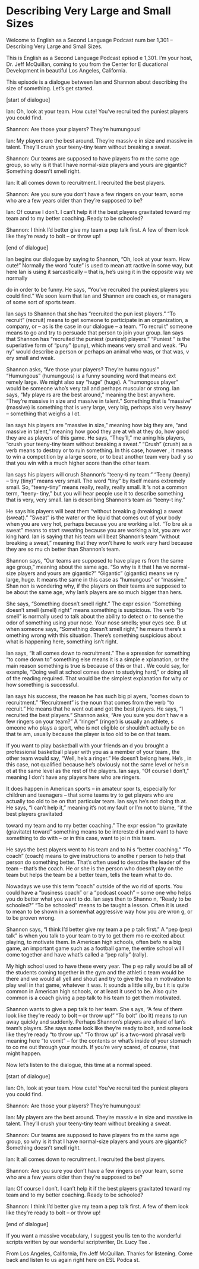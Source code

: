 # Describing Very Large and Small Sizes

Welcome to English as a Second Language Podcast num ber 1,301 – Describing Very Large and Small Sizes.

This is English as a Second Language Podcast episod e 1,301. I’m your host, Dr. Jeff McQuillan, coming to you from the Center for E ducational Development in beautiful Los Angeles, California.

This episode is a dialogue between Ian and Shannon about describing the size of something. Let’s get started.

[start of dialogue]

Ian: Oh, look at your team. How cute! You’ve recrui ted the puniest players you could find.

Shannon: Are those your players? They’re humungous!

Ian: My players are the best around. They’re massiv e in size and massive in talent. They’ll crush your teeny-tiny team without breaking a sweat.

Shannon: Our teams are supposed to have players fro m the same age group, so why is it that I have normal-size players and yours  are gigantic? Something doesn’t smell right.

Ian: It all comes down to recruitment. I recruited the best players.

Shannon: Are you sure you don’t have a few ringers on your team, some who are a few years older than they’re supposed to be?

Ian: Of course I don’t. I can’t help it if the best  players gravitated toward my team and to my better coaching. Ready to be schooled?

Shannon: I think I’d better give my team a pep talk  first. A few of them look like they’re ready to bolt – or throw up!

[end of dialogue]

Ian begins our dialogue by saying to Shannon, “Oh, look at your team. How cute!” Normally the word “cute” is used to mean att ractive in some way, but here Ian is using it sarcastically – that is, he’s using  it in the opposite way we normally

do in order to be funny. He says, “You’ve recruited  the puniest players you could find.” We soon learn that Ian and Shannon are coach es, or managers of some sort of sports team.

Ian says to Shannon that she has “recruited the pun iest players.” “To recruit” (recruit) means to get someone to participate in an  organization, a company, or – as is the case in our dialogue – a team. “To recrui t” someone means to go and try to persuade that person to join your group. Ian  says that Shannon has “recruited the puniest (puniest) players.” “Puniest ” is the superlative form of “puny” (puny), which means very small and weak. “Pu ny” would describe a person or perhaps an animal who was, or that was, v ery small and weak.

Shannon asks, “Are those your players? They’re humu ngous!” “Humungous” (humungous) is a funny sounding word that means ext remely large. We might also say “huge” (huge). A “humongous player” would be someone who’s very tall and perhaps muscular or strong. Ian says, “My playe rs are the best around,” meaning the best anywhere. “They’re massive in size  and massive in talent.” Something that is “massive” (massive) is something that is very large, very big, perhaps also very heavy – something that weighs a l ot.

Ian says his players are “massive in size,” meaning  how big they are, “and massive in talent,” meaning how good they are at wh at they do, how good they are as players of this game. He says, “They’ll,” me aning his players, “crush your teeny-tiny team without breaking a sweat.” “Crush” (crush) as a verb means to destroy or to ruin something. In this case, however , it means to win a competition by a large score, or to beat another team very badl y so that you win with a much higher score than the other team.

Ian says his players will crush Shannon’s “teeny-ti ny team.” “Teeny (teeny) – tiny (tiny)” means very small. The word “tiny” by itself  means extremely small. So, “teeny-tiny” means really, really, really small. It ’s not a common term, “teeny- tiny,” but you will hear people use it to describe something that is very, very small. Ian is describing Shannon’s team as “teeny-t iny.”

He says his players will beat them “without breakin g (breaking) a sweat (sweat).” “Sweat” is the water or the liquid that comes out of your body when you are very hot, perhaps because you are working a lot. “To bre ak a sweat” means to start sweating because you are working a lot, you are wor king hard. Ian is saying that his team will beat Shannon’s team “without breaking  a sweat,” meaning that they won’t have to work very hard because they are so mu ch better than Shannon’s team.

Shannon says, “Our teams are supposed to have playe rs from the same age group,” meaning about the same age. “So why is it that I ha ve normal-size players and yours are gigantic?” “Gigantic” (gigantic) means ve ry large, huge. It means the same in this case as “humungous” or “massive.” Shan non is wondering why, if the players on their teams are supposed to be about  the same age, why Ian’s players are so much bigger than hers.

She says, “Something doesn’t smell right.” The expr ession “Something doesn’t smell (smell) right” means something is suspicious.  The verb “to smell” is normally used to talk about the ability to detect o r to sense the odor of something using your nose. Your nose smells; your eyes see. B ut when someone says, “Something doesn’t smell right,” he means there’s s omething wrong with this situation. There’s something suspicious about what is happening here, something isn’t right.

Ian says, “It all comes down to recruitment.” The e xpression for something “to come down to” something else means it is a simple e xplanation, or the main reason something is true is because of this or that . We could say, for example, “Doing well at school comes down to studying hard,”  or doing all of the reading required. That would be the simplest explanation for why or how something is successful.

Ian says his success, the reason he has such big pl ayers, “comes down to recruitment.” “Recruitment” is the noun that comes from the verb “to recruit.” He means that he went out and got the best players. He  says, “I recruited the best players.” Shannon asks, “Are you sure you don’t hav e a few ringers on your team?” A “ringer” (ringer) is usually an athlete, s omeone who plays a sport, who is not eligible or shouldn’t actually be on that te am, usually because the player is too old to be on that team.

If you want to play basketball with your friends an d you brought a professional basketball player with you as a member of your team , the other team would say, “Well, he’s a ringer.” He doesn’t belong here. He’s , in this case, not qualified because he’s obviously not the same level or he’s n ot at the same level as the rest of the players. Ian says, “Of course I don’t,”  meaning I don’t have any players here who are ringers.

It does happen in American sports – in amateur spor ts, especially for children and teenagers – that some teams try to get players who are actually too old to be on that particular team. Ian says he’s not doing th at. He says, “I can’t help it,” meaning it’s not my fault or I’m not to blame, “if the best players gravitated

toward my team and to my better coaching.” The expr ession “to gravitate (gravitate) toward” something means to be intereste d in and want to have something to do with – or in this case, want to joi n this team.

He says the best players went to his team and to hi s “better coaching.” “To coach” (coach) means to give instructions to anothe r person to help that person do something better. That’s often used to describe the leader of the team – that’s the coach. He or she is the person who doesn’t play  on the team but helps the team be a better team, tells the team what to do.

Nowadays we use this term “coach” outside of the wo rld of sports. You could have a “business coach” or a “podcast coach” – some one who helps you do better what you want to do. Ian says then to Shanno n, “Ready to be schooled?” “To be schooled” means to be taught a lesson. Often  it is used to mean to be shown in a somewhat aggressive way how you are wron g, or to be proven wrong.

Shannon says, “I think I’d better give my team a pe p talk first.” A “pep (pep) talk” is when you talk to your team to try to get them mo re excited about playing, to motivate them. In American high schools, often befo re a big game, an important game such as a football game, the entire school wil l come together and have what’s called a “pep rally” (rally).

My high school used to have these every year. The p ep rally would be all of the students coming together in the gym and the athleti c team would be there and we would all yell and shout and try to give the tea m motivation to play well in that game, whatever it was. It sounds a little silly, bu t it is quite common in American high schools, or at least it used to be. Also quite  common is a coach giving a pep talk to his team to get them motivated.

Shannon wants to give a pep talk to her team. She s ays, “A few of them look like they’re ready to bolt – or throw up!” “To bolt” (bo lt) means to run away quickly and suddenly. Perhaps Shannon’s players are afraid of Ian’s team’s players. She says some look like they’re ready to bolt, and some  look like they’re ready “to throw up.” “To throw up” is a two-word phrasal verb  meaning here “to vomit” – for the contents or what’s inside of your stomach to co me out through your mouth. If you’re very scared, of course, that might happen.

Now let’s listen to the dialogue, this time at a normal speed.

[start of dialogue]

Ian: Oh, look at your team. How cute! You’ve recrui ted the puniest players you could find.

Shannon: Are those your players? They’re humungous!

Ian: My players are the best around. They’re massiv e in size and massive in talent. They’ll crush your teeny-tiny team without breaking a sweat.

Shannon: Our teams are supposed to have players fro m the same age group, so why is it that I have normal-size players and yours  are gigantic? Something doesn’t smell right.

Ian: It all comes down to recruitment. I recruited the best players.

Shannon: Are you sure you don’t have a few ringers on your team, some who are a few years older than they’re supposed to be?

Ian: Of course I don’t. I can’t help it if the best  players gravitated toward my team and to my better coaching. Ready to be schooled?

Shannon: I think I’d better give my team a pep talk  first. A few of them look like they’re ready to bolt – or throw up!

[end of dialogue]

If you want a massive vocabulary, I suggest you lis ten to the wonderful scripts written by our wonderful scriptwriter, Dr. Lucy Tse .

From Los Angeles, California, I’m Jeff McQuillan. Thanks for listening. Come back and listen to us again right here on ESL Podca st.

